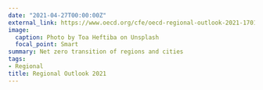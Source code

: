 ```yaml
---
date: "2021-04-27T00:00:00Z"
external_link: https://www.oecd.org/cfe/oecd-regional-outlook-2021-17017efe-en.htm
image:
  caption: Photo by Toa Heftiba on Unsplash
  focal_point: Smart
summary: Net zero transition of regions and cities
tags:
- Regional
title: Regional Outlook 2021
---
```

